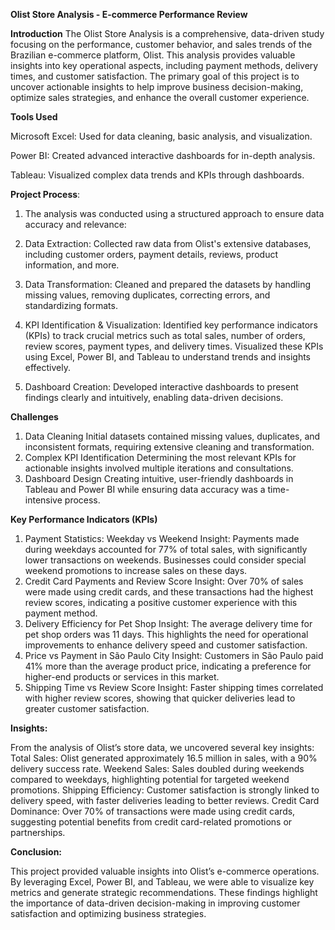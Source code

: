 **Olist Store Analysis - E-commerce Performance Review**

**Introduction**
The Olist Store Analysis is a comprehensive, data-driven study focusing on the performance, customer behavior, and sales trends of the Brazilian e-commerce platform, Olist. This analysis provides valuable insights into key operational aspects, including payment methods, delivery times, and customer satisfaction. The primary goal of this project is to uncover actionable insights to help improve business decision-making, optimize sales strategies, and enhance the overall customer experience.

**Tools Used**

Microsoft Excel: Used for data cleaning, basic analysis, and visualization.

Power BI: Created advanced interactive dashboards for in-depth analysis.

Tableau: Visualized complex data trends and KPIs through dashboards.


**Project Process**:
1. The analysis was conducted using a structured approach to ensure data accuracy and relevance:

2. Data Extraction: Collected raw data from Olist's extensive databases, including customer orders, payment details, reviews, product information, and more.

3. Data Transformation: Cleaned and prepared the datasets by handling missing values, removing duplicates, correcting errors, and standardizing formats.

4. KPI Identification & Visualization: Identified key performance indicators (KPIs) to track crucial metrics such as total sales, number of orders, review scores, payment types, and delivery times. Visualized these KPIs using Excel, Power BI, and Tableau to understand trends and insights effectively.

5. Dashboard Creation: Developed interactive dashboards to present findings clearly and intuitively, enabling data-driven decisions.


**Challenges**
1. Data Cleaning
Initial datasets contained missing values, duplicates, and inconsistent formats, requiring extensive cleaning and transformation.
2. Complex KPI Identification
Determining the most relevant KPIs for actionable insights involved multiple iterations and consultations.
3. Dashboard Design
Creating intuitive, user-friendly dashboards in Tableau and Power BI while ensuring data accuracy was a time-intensive process.



**Key Performance Indicators (KPIs)**
1. Payment Statistics: Weekday vs Weekend
Insight: Payments made during weekdays accounted for 77% of total sales, with significantly lower transactions on weekends. Businesses could consider special weekend promotions to increase sales on these days.
2. Credit Card Payments and Review Score
Insight: Over 70% of sales were made using credit cards, and these transactions had the highest review scores, indicating a positive customer experience with this payment method.
3. Delivery Efficiency for Pet Shop
Insight: The average delivery time for pet shop orders was 11 days. This highlights the need for operational improvements to enhance delivery speed and customer satisfaction.
4. Price vs Payment in São Paulo City
Insight: Customers in São Paulo paid 41% more than the average product price, indicating a preference for higher-end products or services in this market.
5. Shipping Time vs Review Score
Insight: Faster shipping times correlated with higher review scores, showing that quicker deliveries lead to greater customer satisfaction.



**Insights:**

From the analysis of Olist’s store data, we uncovered several key insights:
Total Sales: Olist generated approximately 16.5 million in sales, with a 90% delivery success rate.
Weekend Sales: Sales doubled during weekends compared to weekdays, highlighting potential for targeted weekend promotions.
Shipping Efficiency: Customer satisfaction is strongly linked to delivery speed, with faster deliveries leading to better reviews.
Credit Card Dominance: Over 70% of transactions were made using credit cards, suggesting potential benefits from credit card-related promotions or partnerships.


**Conclusion:**

This project provided valuable insights into Olist’s e-commerce operations. By leveraging Excel, Power BI, and Tableau, we were able to visualize key metrics and generate strategic recommendations. These findings highlight the importance of data-driven decision-making in improving customer satisfaction and optimizing business strategies.

